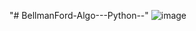"# BellmanFord-Algo---Python--" 
![image](https://github.com/user-attachments/assets/53c9520f-844e-4ae1-8fc9-a3a93d13045b)

